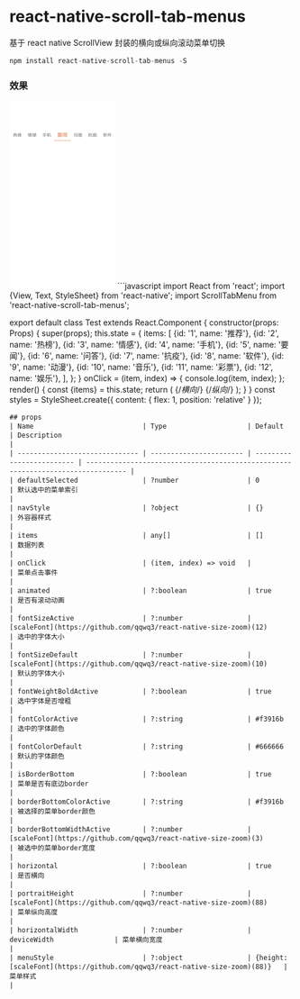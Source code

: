 # react-native-scroll-tab-menus
基于 react native ScrollView 封装的横向或纵向滚动菜单切换
```javascript
npm install react-native-scroll-tab-menus -S
```
### 效果
<img src="horizontal.gif" width="187.5px" height="333.5px"/>
```javascript
import React from 'react';
import {View, Text, StyleSheet} from 'react-native';
import ScrollTabMenu from 'react-native-scroll-tab-menus';

export default class Test extends React.Component {
   constructor(props: Props) {
    super(props);
    this.state = {
      items: [
        {id: '1', name: '推荐'},
        {id: '2', name: '热榜'},
        {id: '3', name: '情感'},
        {id: '4', name: '手机'},
        {id: '5', name: '要闻'},
        {id: '6', name: '问答'},
        {id: '7', name: '抗疫'},
        {id: '8', name: '软件'},
        {id: '9', name: '动漫'},
        {id: '10', name: '音乐'},
        {id: '11', name: '彩票'},
        {id: '12', name: '娱乐'},
      ],
    };
  }
  onClick = (item, index) => {
    console.log(item, index);
  };
  render() {
    const {items} = this.state;
    return (
      <View style={styles.content}>
        {/*横向*/}
        <ScrollTabMenu
          items={items}
          onClick={this.onClick}
          defaultSelected={4}
        />
        {/*纵向*/}
        <ScrollTabMenu
          items={items}
          onClick={this.onClick}
          defaultSelected={4}
          horizontal={false}
          portraitHeight={400}
          horizontalWidth={80}
        />
      </View>
    );
  }
}
const styles = StyleSheet.create({
  content: {
    flex: 1,
    position: 'relative'
  }
});
```
## props
| Name                           | Type                    | Default                   | Description                                                                      |
| ------------------------------ | ----------------------- | ------------------------- | -------------------------------------------------------------------------------- |
| defaultSelected                | ?number                 | 0                         | 默认选中的菜单索引                                                                 |
| navStyle                       | ?object                 | {}                        | 外容器样式                                                                        |
| items                          | any[]                   | []                        | 数据列表                                                                          |
| onClick                        | (item, index) => void   |                           | 菜单点击事件                                                                      |
| animated                       | ?:boolean               | true                      | 是否有滚动动画                                                                    |
| fontSizeActive                 | ?:number                | [scaleFont](https://github.com/qqwq3/react-native-size-zoom)(12)             | 选中的字体大小                                                                    |
| fontSizeDefault                | ?:number                | [scaleFont](https://github.com/qqwq3/react-native-size-zoom)(10)             | 默认的字体大小                                                                    |
| fontWeightBoldActive           | ?:boolean               | true                      | 选中字体是否增粗                                                                   |
| fontColorActive                | ?:string                | #f3916b                   | 选中的字体颜色                                                                     |
| fontColorDefault               | ?:string                | #666666                   | 默认的字体颜色                                                                     |
| isBorderBottom                 | ?:boolean               | true                      | 菜单是否有底边border                                                               |
| borderBottomColorActive        | ?:string                | #f3916b                   | 被选择的菜单border颜色                                                             |
| borderBottomWidthActive        | ?:number                | [scaleFont](https://github.com/qqwq3/react-native-size-zoom)(3)              | 被选中的菜单border宽度                                                             |
| horizontal                     | ?:boolean               | true                      | 是否横向                                                                           |
| portraitHeight                 | ?:number                | [scaleFont](https://github.com/qqwq3/react-native-size-zoom)(88)             | 菜单纵向高度                                                                       |
| horizontalWidth                | ?:number                | deviceWidth               | 菜单横向宽度                                                                    |
| menuStyle                      | ?:object                | {height: [scaleFont](https://github.com/qqwq3/react-native-size-zoom)(88)}   | 菜单样式                                                                    |
